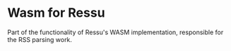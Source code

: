 # Wasm for Ressu

Part of the functionality of Ressu's WASM implementation, responsible for the RSS parsing work.
